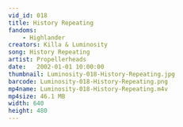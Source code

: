 ```yaml
---
vid_id: 018
title: History Repeating
fandoms:
    - Highlander
creators: Killa & Luminosity
song: History Repeating
artist: Propellerheads
date:   2002-01-01 10:00:00
thumbnail: Luminosity-018-History-Repeating.jpg
barcode: Luminosity-018-History-Repeating.png
mp4name: Luminosity-018-History-Repeating.m4v
mp4size: 46.1 MB
width: 640
height: 480
---
```



